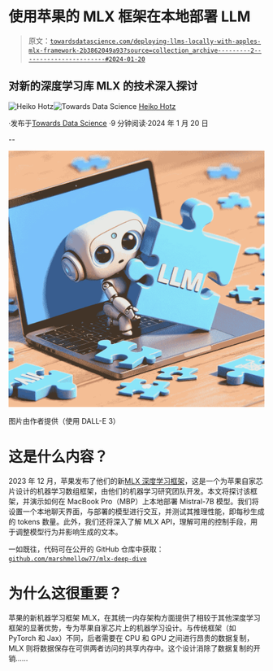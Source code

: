 # 使用苹果的 MLX 框架在本地部署 LLM

> 原文：[`towardsdatascience.com/deploying-llms-locally-with-apples-mlx-framework-2b3862049a93?source=collection_archive---------2-----------------------#2024-01-20`](https://towardsdatascience.com/deploying-llms-locally-with-apples-mlx-framework-2b3862049a93?source=collection_archive---------2-----------------------#2024-01-20)

## 对新的深度学习库 MLX 的技术深入探讨

[](https://heiko-hotz.medium.com/?source=post_page---byline--2b3862049a93--------------------------------)![Heiko Hotz](https://heiko-hotz.medium.com/?source=post_page---byline--2b3862049a93--------------------------------)[](https://towardsdatascience.com/?source=post_page---byline--2b3862049a93--------------------------------)![Towards Data Science](https://towardsdatascience.com/?source=post_page---byline--2b3862049a93--------------------------------) [Heiko Hotz](https://heiko-hotz.medium.com/?source=post_page---byline--2b3862049a93--------------------------------)

·发布于[Towards Data Science](https://towardsdatascience.com/?source=post_page---byline--2b3862049a93--------------------------------) ·9 分钟阅读·2024 年 1 月 20 日

--

![](img/11ece286cb8fbcacee9ff6dbb426b6b9.png)

图片由作者提供（使用 DALL-E 3）

# 这是什么内容？

2023 年 12 月，苹果发布了他们的新[MLX 深度学习框架](https://github.com/ml-explore/mlx)，这是一个为苹果自家芯片设计的机器学习数组框架，由他们的机器学习研究团队开发。本文将探讨该框架，并演示如何在 MacBook Pro（MBP）上本地部署 Mistral-7B 模型。我们将设置一个本地聊天界面，与部署的模型进行交互，并测试其推理性能，即每秒生成的 tokens 数量。此外，我们还将深入了解 MLX API，理解可用的控制手段，用于调整模型行为并影响生成的文本。

一如既往，代码可在公开的 GitHub 仓库中获取：[`github.com/marshmellow77/mlx-deep-dive`](https://github.com/marshmellow77/mlx-deep-dive)

# 为什么这很重要？

苹果的新机器学习框架 MLX，在其统一内存架构方面提供了相较于其他深度学习框架的显著优势，专为苹果自家芯片上的机器学习设计。与传统框架（如 PyTorch 和 Jax）不同，后者需要在 CPU 和 GPU 之间进行昂贵的数据复制，MLX 则将数据保存在可供两者访问的共享内存中。这个设计消除了数据复制的开销……
